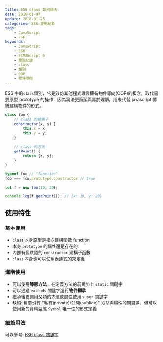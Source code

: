 ```yaml
---
title: ES6 class 類別語法
date: 2018-01-07
update: 2018-01-25
categories: ES6-重點紀錄
tags:
    - JavaScript
    - ES6
keywords:
    - JavaScript
    - ES6
    - ECMAScript 6
    - 重點紀錄
    - class
    - 類別
    - OOP
    - 物件導向
---
```


ES6 中的`class`類別，它是效仿其他程式語言擁有物件導向(OOP)的概念，取代需要原型 prototype 的操作，因為寫法更簡潔與易於理解，用來代替 javascript 傳統建構物件的形式。

<!-- more -->

```javascript
class foo {
    // class 的建構子
    constructor(x, y) {
        this.x = x;
        this.y = y;
    }

    // class 的方法
    getPoint() {
        return {x, y};
    }
}

typeof foo // "function"
foo === foo.prototype.constructor // true

let f = new foo(10, 20);

console.log(f.getPoint()); // {x: 10, y: 20}
```

## 使用特性
### 基本使用
- `class` 本身原型是指向建構函數 function
- 本身 `prototype` 的屬性還是存在的
- 內部有個默認的 `constructor` 建構子函數
- `class` 本身也可以使用表達式的來定義

### 進階使用
- 可以使用**靜態方法**，在定義方法的前面加上 `static` 關鍵字
- 可以通過 `extends` 關鍵字進行**物件繼承**
- 繼承後要調用父類的方法或屬性使用 `super` 關鍵字
- 缺陷: 目前沒有 "私有(private)/公開(publice)" 方法與屬性的關鍵字，但可以使用新的資料型態 `Symbol` 唯一性的形式定義

### 細節用法
可以參考: [ES6 class 關鍵字](https://www.fooish.com/javascript/es6/class.html)

